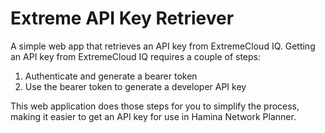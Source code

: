 # Extreme API Key Retriever

A simple web app that retrieves an API key from ExtremeCloud IQ. Getting an API key from ExtremeCloud IQ requires a couple of steps:

1. Authenticate and generate a bearer token
2. Use the bearer token to generate a developer API key

This web application does those steps for you to simplify the process, making it easier to get an API key for use in Hamina Network Planner.
